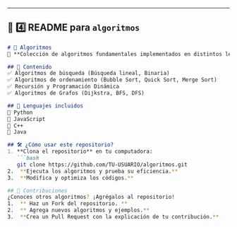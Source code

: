---

## **📌 4️⃣ README para `algoritmos`**  
```md
# 🤖 Algoritmos  
📌 **Colección de algoritmos fundamentales implementados en distintos lenguajes.**  

## 📂 Contenido  
✅ Algoritmos de búsqueda (Búsqueda lineal, Binaria)  
✅ Algoritmos de ordenamiento (Bubble Sort, Quick Sort, Merge Sort)  
✅ Recursión y Programación Dinámica  
✅ Algoritmos de Grafos (Dijkstra, BFS, DFS)  

## 📌 Lenguajes incluidos  
🔹 Python  
🔹 JavaScript  
🔹 C++  
🔹 Java  

## 🛠️ ¿Cómo usar este repositorio?  
1. **Clona el repositorio** en tu computadora:  
   ```bash
   git clone https://github.com/TU-USUARIO/algoritmos.git
2.	**Ejecuta los algoritmos y prueba su eficiencia.**
3.	**Modifica y optimiza los códigos.**

## 📢 Contribuciones
¿Conoces otros algoritmos? ¡Agrégalos al repositorio!
1.	** Haz un Fork del repositorio. **
2.	** Agrega nuevos algoritmos y ejemplos.**
3.	**Crea un Pull Request con la explicación de tu contribución.**
